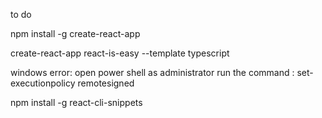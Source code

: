 to do

npm install -g create-react-app

create-react-app react-is-easy --template typescript

windows error:
open power shell as administrator
run the command : set-executionpolicy remotesigned

npm install -g react-cli-snippets